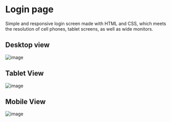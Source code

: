 # Login page

Simple and responsive login screen made with HTML and CSS, which meets the resolution of cell phones, tablet screens, as well as wide monitors.


## Desktop view

  ![image](https://github.com/anoggie/login-page/assets/121582919/3172a900-8e0f-4872-a155-4c3bcebf476c)

## Tablet View

  ![image](https://github.com/anoggie/login-page/assets/121582919/3f3d437b-a5f0-41df-b325-d3dadf7b13d1)

## Mobile View

  ![image](https://github.com/anoggie/login-page/assets/121582919/1989c4ca-8923-4414-ae04-e40298c117bc)

